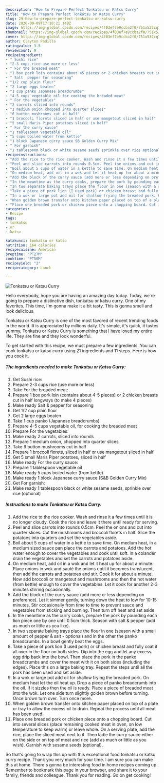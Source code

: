 ```yaml
---
description: "How to Prepare Perfect Tonkatsu or Katsu Curry"
title: "How to Prepare Perfect Tonkatsu or Katsu Curry"
slug: 29-how-to-prepare-perfect-tonkatsu-or-katsu-curry
date: 2020-09-09T17:10:21.148Z
image: https://img-global.cpcdn.com/recipes/4f03ef7e9ccba2f0/751x532cq70/tonkatsu-or-katsu-curry-recipe-main-photo.jpg
thumbnail: https://img-global.cpcdn.com/recipes/4f03ef7e9ccba2f0/751x532cq70/tonkatsu-or-katsu-curry-recipe-main-photo.jpg
cover: https://img-global.cpcdn.com/recipes/4f03ef7e9ccba2f0/751x532cq70/tonkatsu-or-katsu-curry-recipe-main-photo.jpg
author: Clayton Padilla
ratingvalue: 3.5
reviewcount: 9
recipeingredient:
- " Sushi rice"
- "2-3 cups rice use more or less"
- " For the breaded meat"
- "1 box pork loin contains about 45 pieces or 2 chicken breasts cut in half longways to make 4 pieces"
- " Salt  pepper for seasoning"
- "1/2 cup plain flour"
- "2 large eggs beaten"
- "1 cup panko Japanese breadcrumbs"
- "4-5 cups vegetable oil for cooking the breaded meat"
- " For the vegetables"
- "2 carrots sliced into rounds"
- "1 medium onion chopped into quarter slices"
- "6 button mushrooms cut in half"
- "1 broccoli florets sliced in half or use mangetout sliced in half"
- "5 small Maris Piper potatoes sliced in half"
- " For the curry sauce"
- "1 tablespoon vegetable oil"
- "5 cups boiled water from kettle"
- "1 block Japanese curry sauce SB Golden Curry Mix"
- " For garnish"
- "1 tablespoon black or white sesame seeds sprinkle over rice optional"
recipeinstructions:
- "Add the rice to the rice cooker. Wash and rinse it a few times until it is no longer cloudy. Cook the rice and leave it there until ready for serving."
- "Peel and slice carrots into rounds 0.5cm. Peel the onions and cut into quarter slices. Cut the mushrooms and broccoli florets in half. Slice the potatoes into quarters and set the vegetables aside."
- "Boil about 5 cups of water in a kettle to save time. On medium heat, in a medium sized sauce pan place the carrots and potatoes. Add the hot water enough to cover the vegetables and cook until soft. In a colander drain the vegetables and set the carrots and potatoes aside."
- "On medium heat, add oil in a wok and let it heat up for about a minute. Place onions in wok and sauté the onions until it becomes translucent, then add the carrots and potatoes and stir. Cook it for about a minute. Now add broccoli or mangetout and mushrooms and then the hot water (from kettle) enough to cover the vegetables. Let it cook for another 2-3 minutes stirring occasionally."
- "Add the block of the curry sauce (add more or less depending on preference). Let it simmer gently, turning down the heat to low for 10-15 minutes. Stir occasionally from time to time to prevent sauce and vegetables from sticking and burning. Then turn off heat and set aside."
- "In the meantime as the curry cooks, prepare the pork by pounding each lion piece one by one until 0.5cm thick. Season with salt &amp; pepper (add as much or little as you like)."
- "In two separate baking trays place the flour in one (season with a small amount of pepper &amp; salt - optional) and in the other the panko breadcrumbs. In a bowl gently beat the eggs."
- "Take a piece of pork lion (I used pork) or chicken breast and fully coat it all over in the flour on both sides. Dip into the egg and let any excess egg drip back into the bowl. Then place the pork in the panko breadcrumbs and cover the meat with it on both sides (including the edges). Place this on a large baking tray. Repeat the steps until all the pork has been used and set aside."
- "In a wok or large pot add oil for shallow frying the breaded pork. On medium heat let the oil heat up. Drop a piece of panko breadcrumb into the oil. If it sizzles then the oil is ready. Place a piece of breaded meat into the wok. Let one side turn slightly golden brown before turning. Once brown turn over. Turn once more."
- "When golden brown transfer onto kitchen paper placed on top of a plate or tray to allow the excess oil to drain. Repeat the process until all meat has been used."
- "Place one breaded pork or chicken piece onto a chopping board. Cut into several slices (place remaining cooked meat in oven, on low temperature to keep warm) or leave whole. On a serving plate, add the rice, place the sliced meat next to it. Then ladle the curry sauce either on the side or on top of meat and rice (add as much or little as you wish). Garnish with sesame seeds (optional)."
categories:
- Recipe
tags:
- tonkatsu
- or
- katsu

katakunci: tonkatsu or katsu 
nutrition: 164 calories
recipecuisine: American
preptime: "PT27M"
cooktime: "PT50M"
recipeyield: "2"
recipecategory: Lunch

---
```



![Tonkatsu or Katsu Curry](https://img-global.cpcdn.com/recipes/4f03ef7e9ccba2f0/751x532cq70/tonkatsu-or-katsu-curry-recipe-main-photo.jpg)

Hello everybody, hope you are having an amazing day today. Today, we're going to prepare a distinctive dish, tonkatsu or katsu curry. One of my favorites. This time, I'm gonna make it a bit tasty. This is gonna smell and look delicious.



Tonkatsu or Katsu Curry is one of the most favored of recent trending foods in the world. It is appreciated by millions daily. It's simple, it's quick, it tastes yummy. Tonkatsu or Katsu Curry is something that I have loved my entire life. They are fine and they look wonderful.


To get started with this recipe, we must prepare a few ingredients. You can cook tonkatsu or katsu curry using 21 ingredients and 11 steps. Here is how you cook it.

<!--inarticleads1-->

##### The ingredients needed to make Tonkatsu or Katsu Curry:

1. Get  Sushi rice:
1. Prepare 2-3 cups rice (use more or less)
1. Take  For the breaded meat:
1. Prepare 1 box pork loin (contains about 4-5 pieces) or 2 chicken breasts cut in half longways (to make 4 pieces)
1. Make ready  Salt &amp; pepper for seasoning
1. Get 1/2 cup plain flour
1. Get 2 large eggs beaten
1. Take 1 cup panko (Japanese breadcrumbs)
1. Prepare 4-5 cups vegetable oil, for cooking the breaded meat
1. Prepare  For the vegetables:
1. Make ready 2 carrots, sliced into rounds
1. Prepare 1 medium onion, chopped into quarter slices
1. Take 6 button mushrooms cut in half
1. Prepare 1 broccoli florets, sliced in half or use mangetout sliced in half
1. Get 5 small Maris Piper potatoes, sliced in half
1. Make ready  For the curry sauce:
1. Prepare 1 tablespoon vegetable oil
1. Make ready 5 cups boiled water (from kettle)
1. Make ready 1 block Japanese curry sauce (S&amp;B Golden Curry Mix)
1. Get  For garnish:
1. Make ready 1 tablespoon black or white sesame seeds, sprinkle over rice (optional)




<!--inarticleads2-->

##### Instructions to make Tonkatsu or Katsu Curry:

1. Add the rice to the rice cooker. Wash and rinse it a few times until it is no longer cloudy. Cook the rice and leave it there until ready for serving.
1. Peel and slice carrots into rounds 0.5cm. Peel the onions and cut into quarter slices. Cut the mushrooms and broccoli florets in half. Slice the potatoes into quarters and set the vegetables aside.
1. Boil about 5 cups of water in a kettle to save time. On medium heat, in a medium sized sauce pan place the carrots and potatoes. Add the hot water enough to cover the vegetables and cook until soft. In a colander drain the vegetables and set the carrots and potatoes aside.
1. On medium heat, add oil in a wok and let it heat up for about a minute. Place onions in wok and sauté the onions until it becomes translucent, then add the carrots and potatoes and stir. Cook it for about a minute. Now add broccoli or mangetout and mushrooms and then the hot water (from kettle) enough to cover the vegetables. Let it cook for another 2-3 minutes stirring occasionally.
1. Add the block of the curry sauce (add more or less depending on preference). Let it simmer gently, turning down the heat to low for 10-15 minutes. Stir occasionally from time to time to prevent sauce and vegetables from sticking and burning. Then turn off heat and set aside.
1. In the meantime as the curry cooks, prepare the pork by pounding each lion piece one by one until 0.5cm thick. Season with salt &amp; pepper (add as much or little as you like).
1. In two separate baking trays place the flour in one (season with a small amount of pepper &amp; salt - optional) and in the other the panko breadcrumbs. In a bowl gently beat the eggs.
1. Take a piece of pork lion (I used pork) or chicken breast and fully coat it all over in the flour on both sides. Dip into the egg and let any excess egg drip back into the bowl. Then place the pork in the panko breadcrumbs and cover the meat with it on both sides (including the edges). Place this on a large baking tray. Repeat the steps until all the pork has been used and set aside.
1. In a wok or large pot add oil for shallow frying the breaded pork. On medium heat let the oil heat up. Drop a piece of panko breadcrumb into the oil. If it sizzles then the oil is ready. Place a piece of breaded meat into the wok. Let one side turn slightly golden brown before turning. Once brown turn over. Turn once more.
1. When golden brown transfer onto kitchen paper placed on top of a plate or tray to allow the excess oil to drain. Repeat the process until all meat has been used.
1. Place one breaded pork or chicken piece onto a chopping board. Cut into several slices (place remaining cooked meat in oven, on low temperature to keep warm) or leave whole. On a serving plate, add the rice, place the sliced meat next to it. Then ladle the curry sauce either on the side or on top of meat and rice (add as much or little as you wish). Garnish with sesame seeds (optional).




So that's going to wrap this up with this exceptional food tonkatsu or katsu curry recipe. Thank you very much for your time. I am sure you can make this at home. There's gonna be interesting food in home recipes coming up. Remember to bookmark this page in your browser, and share it to your family, friends and colleague. Thank you for reading. Go on get cooking!
